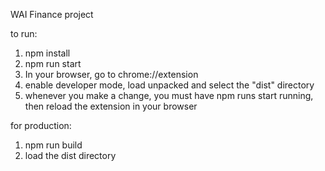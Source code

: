 WAI Finance project

to run:

1. npm install
2. npm run start
3. In your browser, go to chrome://extension
4. enable developer mode, load unpacked and select the "dist" directory
5. whenever you make a change, you must have npm runs start running, then reload the extension in your browser

for production:

1. npm run build
2. load the dist directory
